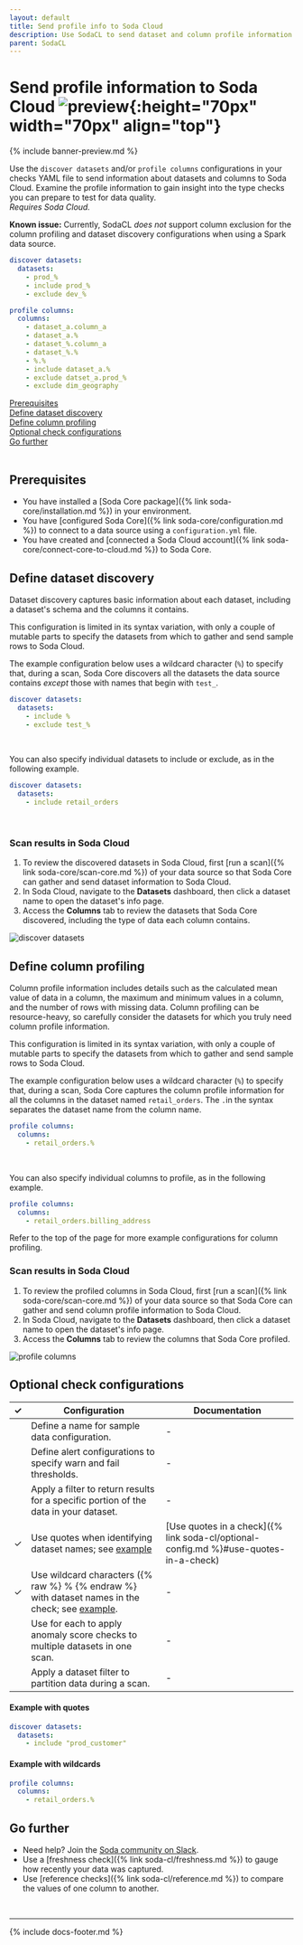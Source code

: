 ```yaml
---
layout: default
title: Send profile info to Soda Cloud
description: Use SodaCL to send dataset and column profile information to Soda Cloud to quickly review the contents of your dataset.
parent: SodaCL
---
```


# Send profile information to Soda Cloud ![preview](/assets/images/preview.png){:height="70px" width="70px" align="top"}

{% include banner-preview.md %}

Use the `discover datasets` and/or `profile columns` configurations in your checks YAML file to send information about datasets and columns to Soda Cloud. Examine the profile information to gain insight into the type checks you can prepare to test for data quality.<br />
*Requires Soda Cloud.*

**Known issue:** Currently, SodaCL *does not* support column exclusion for the column profiling and dataset discovery configurations when using a Spark data source.

```yaml
discover datasets:
  datasets:
    - prod_%
    - include prod_%
    - exclude dev_%

profile columns:
  columns:
    - dataset_a.column_a
    - dataset_a.%
    - dataset_%.column_a
    - dataset_%.%
    - %.%
    - include dataset_a.%
    - exclude datset_a.prod_%
    - exclude dim_geography
```

[Prerequisites](#prerequisites)<br />
[Define dataset discovery](#define-dataset-discovery) <br />
[Define column profiling](#define-column-profiling)<br />
[Optional check configurations](#optional-check-configurations) <br />
[Go further](#go-further) <br />
<br />


## Prerequisites
* You have installed a [Soda Core package]({% link soda-core/installation.md %}) in your environment.
* You have [configured Soda Core]({% link soda-core/configuration.md %}) to connect to a data source using a `configuration.yml` file. 
* You have created and [connected a Soda Cloud account]({% link soda-core/connect-core-to-cloud.md %}) to Soda Core.


## Define dataset discovery

Dataset discovery captures basic information about each dataset, including a dataset's schema and the columns it contains.

This configuration is limited in its syntax variation, with only a couple of mutable parts to specify the datasets from which to gather and send sample rows to Soda Cloud.

The example configuration below uses a wildcard character (`%`) to specify that, during a scan, Soda Core discovers all the datasets the data source contains *except* those with names that begin with `test_`. 


```yaml
discover datasets:
  datasets:
    - include %
    - exclude test_%
```

<br />

You can also specify individual datasets to include or exclude, as in the following example.

```yaml
discover datasets:
  datasets:
    - include retail_orders
```

<br />

### Scan results in Soda Cloud

1. To review the discovered datasets in Soda Cloud, first [run a scan]({% link soda-core/scan-core.md %}) of your data source so that Soda Core can gather and send dataset information to Soda Cloud.
2. In Soda Cloud, navigate to the **Datasets** dashboard, then click a dataset name to open the dataset's info page. 
3. Access the **Columns** tab to review the datasets that Soda Core discovered, including the type of data each column contains.

![discover datasets](../assets/images/discover-datasets.png)


## Define column profiling

Column profile information includes details such as the calculated mean value of data in a column, the maximum and minimum values in a column, and the number of rows with missing data. Column profiling can be resource-heavy, so carefully consider the datasets for which you truly need column profile information. 

This configuration is limited in its syntax variation, with only a couple of mutable parts to specify the datasets from which to gather and send sample rows to Soda Cloud.

The example configuration below uses a wildcard character (`%`) to specify that, during a scan, Soda Core captures the column profile information for all the columns in the dataset named `retail_orders`. The `.`in the syntax separates the dataset name from the column name. 


```yaml
profile columns:
  columns:
    - retail_orders.%
```

<br />

You can also specify individual columns to profile, as in the following example.

```yaml
profile columns:
  columns:
    - retail_orders.billing_address
```

Refer to the top of the page for more example configurations for column profiling.
<br />

### Scan results in Soda Cloud

1. To review the profiled columns in Soda Cloud, first [run a scan]({% link soda-core/scan-core.md %}) of your data source so that Soda Core can gather and send column profile information to Soda Cloud.
2. In Soda Cloud, navigate to the **Datasets** dashboard, then click a dataset name to open the dataset's info page. 
3. Access the **Columns** tab to review the columns that Soda Core profiled.

![profile columns](../assets/images/profile-columns.png)


## Optional check configurations

| ✓ | Configuration | Documentation |
| :-: | ------------|---------------|
|   | Define a name for sample data configuration. |  - |
|   | Define alert configurations to specify warn and fail thresholds. | - |
|   | Apply a filter to return results for a specific portion of the data in your dataset.| - | 
| ✓ | Use quotes when identifying dataset names; see [example](#example-with-quotes) | [Use quotes in a check]({% link soda-cl/optional-config.md %}#use-quotes-in-a-check) |
| ✓ | Use wildcard characters ({% raw %} % {% endraw %} with dataset names in the check; see [example](#example-with-wildcards). | - |
|   | Use for each to apply anomaly score checks to multiple datasets in one scan. | - |
|   | Apply a dataset filter to partition data during a scan. |  -  |

#### Example with quotes

```yaml
discover datasets:
  datasets:
    - include "prod_customer"
```

#### Example with wildcards 

```yaml
profile columns:
  columns:
    - retail_orders.%
```

## Go further
* Need help? Join the <a href="http://community.soda.io/slack" target="_blank"> Soda community on Slack</a>.
* Use a [freshness check]({% link soda-cl/freshness.md %}) to gauge how recently your data was captured.
* Use [reference checks]({% link soda-cl/reference.md %}) to compare the values of one column to another.

<br />

---
{% include docs-footer.md %}